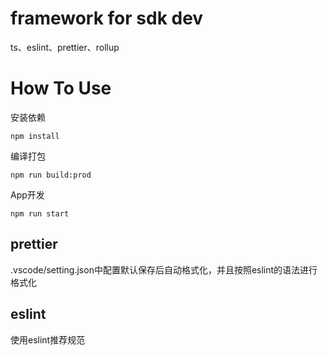 # framework for sdk dev 
ts、eslint、prettier、rollup


# How To Use
安装依赖
```
npm install
```

编译打包
```
npm run build:prod
```

App开发
```
npm run start
```
## prettier

.vscode/setting.json中配置默认保存后自动格式化，并且按照eslint的语法进行格式化

## eslint
使用eslint推荐规范



